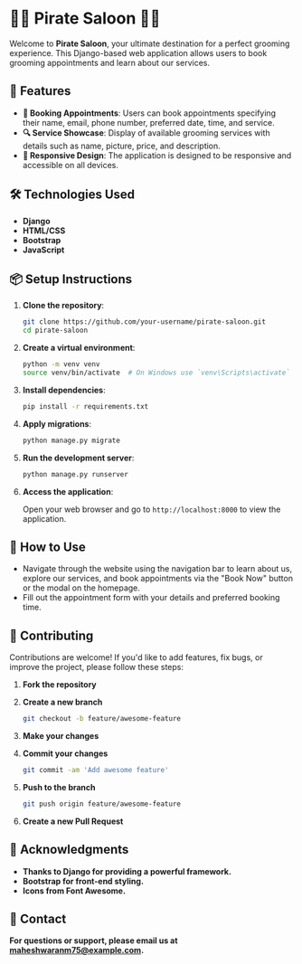 # 🏴‍☠️ Pirate Saloon 🏴‍☠️

Welcome to **Pirate Saloon**, your ultimate destination for a perfect grooming experience. This Django-based web application allows users to book grooming appointments and learn about our services.


## 🚀 Features

- **💈 Booking Appointments**: Users can book appointments specifying their name, email, phone number, preferred date, time, and service.
- **🔍 Service Showcase**: Display of available grooming services with details such as name, picture, price, and description.
- **📱 Responsive Design**: The application is designed to be responsive and accessible on all devices.


## 🛠 Technologies Used

- **Django**
- **HTML/CSS**
- **Bootstrap**
- **JavaScript**


## 📦 Setup Instructions

1. **Clone the repository**:
   ```bash
   git clone https://github.com/your-username/pirate-saloon.git
   cd pirate-saloon
   
2. **Create a virtual environment**:
   ```bash
   python -m venv venv
   source venv/bin/activate  # On Windows use `venv\Scripts\activate`

3. **Install dependencies**:
   ```bash
   pip install -r requirements.txt

4. **Apply migrations**:
   ```bash
   python manage.py migrate

5. **Run the development server**:
   ```bash
   python manage.py runserver

6. **Access the application**:
   
   Open your web browser and go to `http://localhost:8000` to view the application.


## 📖 How to Use

- Navigate through the website using the navigation bar to learn about us, explore our services, and book appointments via the "Book Now" button or the modal on the homepage.
- Fill out the appointment form with your details and preferred booking time.

## 🤝 Contributing

Contributions are welcome! If you'd like to add features, fix bugs, or improve the project, please follow these steps:

1. **Fork the repository**
   
2. **Create a new branch**
   ```bash
   git checkout -b feature/awesome-feature

3. **Make your changes**
   
4. **Commit your changes**
   ```bash
   git commit -am 'Add awesome feature'

5. **Push to the branch**
   ```bash
   git push origin feature/awesome-feature

6. **Create a new Pull Request**


## 🙏 Acknowledgments

- **Thanks to Django for providing a powerful framework.**
- **Bootstrap for front-end styling.**
- **Icons from Font Awesome.**


## 📧 Contact
**For questions or support, please email us at maheshwaranm75@example.com.**
